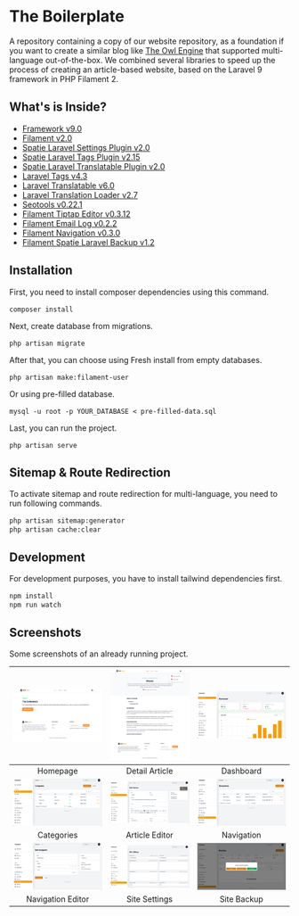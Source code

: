 # The Boilerplate

A repository containing a copy of our website repository, as a foundation if you want to create a similar blog like [The Owl Engine](https://owlengine.com) that supported multi-language out-of-the-box. We combined several libraries to speed up the process of creating an article-based website, based on the Laravel 9 framework in PHP Filament 2.

## What's is Inside?

- [Framework v9.0](https://github.com/laravel/framework)
- [Filament v2.0](https://github.com/filamentphp/filament)
- [Spatie Laravel Settings Plugin v2.0](https://github.com/filamentphp/spatie-laravel-settings-plugin)
- [Spatie Laravel Tags Plugin v2.15](https://github.com/filamentphp/spatie-laravel-tags-plugin)
- [Spatie Laravel Translatable Plugin v2.0](https://github.com/filamentphp/spatie-laravel-translatable-plugin)
- [Laravel Tags v4.3](https://github.com/spatie/laravel-tags)
- [Laravel Translatable v6.0](https://github.com/spatie/laravel-translatable)
- [Laravel Translation Loader v2.7](https://github.com/spatie/laravel-translation-loader)
- [Seotools v0.22.1](https://github.com/artesaos/seotools)
- [Filament Tiptap Editor v0.3.12](https://github.com/awcodes/filament-tiptap-editor)
- [Filament Email Log v0.2.2](https://github.com/ramnzys/filament-email-log)
- [Filament Navigation v0.3.0](https://github.com/ryangjchandler/filament-navigation)
- [Filament Spatie Laravel Backup v1.2](https://github.com/shuvroroy/filament-spatie-laravel-backup)

## Installation

First, you need to install composer dependencies using this command.

```
composer install
```

Next, create database from migrations.

```
php artisan migrate
```

After that, you can choose using Fresh install from empty databases.

```
php artisan make:filament-user
```

Or using pre-filled database.

```
mysql -u root -p YOUR_DATABASE < pre-filled-data.sql
```

Last, you can run the project.

```
php artisan serve
```

## Sitemap & Route Redirection

To activate sitemap and route redirection for multi-language, you need to run following commands.

```
php artisan sitemap:generator
php artisan cache:clear
```

## Development

For development purposes, you have to install tailwind dependencies first.

```
npm install
npm run watch
```

## Screenshots

Some screenshots of an already running project.

|![Homepage](./screenshots/01-homepage.png)|![Detail Article](./screenshots/02-detail-article.png)|![Dashboard](./screenshots/03-dashboard.png)|
|:---:|:---:|:---:|
|Homepage|Detail Article|Dashboard|
|![Categories](./screenshots/04-categories.png)|![Article Editor](./screenshots/05-article-editor.png)|![Navigation](./screenshots/06-navigation.png)|
|Categories|Article Editor|Navigation|
|![Navigation Editor](./screenshots/07-navigation-editor.png)|![Site Settings](./screenshots/08-site-settings.png)|![Site Backup](./screenshots/09-site-backup.png)|
|Navigation Editor|Site Settings|Site Backup|

